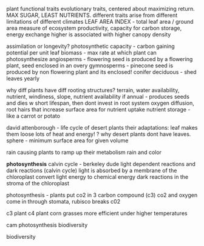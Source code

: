 plant functional traits
	evolutionary traits, centered about maximizing return. MAX SUGAR, LEAST NUTRIENTS. 
	different traits arise from different limitations of different climates
LEAF AREA INDEX - total leaf area / ground area
	measure of ecosystem productivity, capacity for carbon storage, energy exchange
	higher is associated with higher canopy density

assimilation or longevity? 
photosynthetic capacity - carbon gaining potential per unit leaf biomass - max rate at which plant can photosynthesize 
angiosperms - flowering
	seed is produced by a flowering plant, seed enclosed in an overy
gymnosperms - pinecone
	seed is produced by non flowering plant and its enclosed!
	conifer
deciduous - shed leaves yearly


why diff plants have diff rooting structures?
	terrain, water availability, nutrient, windiness, slope, nutrient availability
	if annual - produces seeds and dies w short lifespan, then dont invest in root system
	oxygen diffusion, root hairs that increase surface area for nutrient uptake
	nutrient storage - like a carrot or potato

david attenborough - life cycle of desert plants
their adaptations:
leaf makes them loose lots of heat and energy! ? why desert plants dont have leaves. 
sphere - minimum surface area for given volume

rain causing plants to ramp up their metabolism
rain and color

**photosynthesis**
calvin cycle - berkeley dude
light dependent reactions and dark reactions (calvin cycle)
	light is absorbed by a membrane of the chloroplast
convert light energy to chemical energy
dark reactions in the stroma of the chloroplast



photosynthesis - plants put co2 in 3 carbon compound (c3)
co2 and oxygen come in through stomata, rubisco breaks c02


c3 plant
c4 plant
	corn
	grasses
	more efficient under higher temperatures

cam photosynthesis
biodiversity



biodiversity
